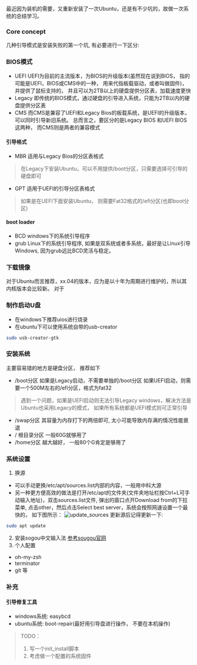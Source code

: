 最近因为装机的需要，又重新安装了一次Ubuntu，还是有不少坑的，故做一次系统的总结学习。
### Core concept
几种引导模式是安装失败的第一个坑, 有必要进行一下区分:
### BIOS模式
- UEFI
UEFI为目前的主流版本，为BIOS的升级版本(虽然现在说到BIOS， 指的可能是UEFI，BIOS或CMS中的一种， 用来代指板载驱动，或者叫做固件)，并提供了鼠标支持的， 并且可以为2TB以上的硬盘提供分区表，加载速度更快
- Legacy
即传统的BIOS模式，通过硬盘的引导进入系统，只能为2TB以内的硬盘提供分区表
- CMS
而CMS是兼容了UEFI和Legacy Bios的板载系统，是UEFI的升级版本， 可以同时引导新旧系统。
总而言之，要区分的是Legacy BIOS 和UEFI BIOS这两种， 而CMS则是两者的兼容模式
#### 引导格式
- MBR
适用与Legacy Bios的分区表格式
> 在Legacy下安装Ubuntu，可以不用提供/boot分区，只需要选择可引导的硬盘即可
- GPT
适用于UEFI的引导分区表格式
> 如果是在UEFI下面安装Ubuntu， 则需要Fat32格式的/efi分区(也即boot分区)
#### boot loader
- BCD
windows下的系统引导程序
- grub
Linux下的系统引导程序, 如果是双系统或者多系统，最好是让Linux引导Windows, 因为grub远比BCD灵活与稳定。
### 下载镜像
对于Ubuntu而言推荐，xx.04的版本，应为是以十年为周期进行维护的，所以其内核版本会比较新。
对于
### 制作启动U盘
- 在windows下推荐uios进行烧录
- 在ubuntu下可以使用系统自带的usb-creator
```bash
sudo usb-creator-gtk
```
### 安装系统
主要容易错的地方是硬盘分区， 推荐如下
- /boot分区
如果是Legacy启动，不需要单独的/boot分区
如果UEFI启动，则需要一个500M左右的/efi分区，格式为fat32
> 遇到一个问题，如果是UEFI启动则无法引导Legacy windows，解决方法是Ubuntu也采用Legacy的模式， 如果所有系统都是UEFI模式则可正常引导
- /swap分区
其容量为内存打下的两倍即可, 太小可能导致内存满的情况性能衰退
- / 根目录分区
一般60G就够用了
- /home分区
越大越好， 一般80个G肯定是够用了
### 系统设置
1. 换源
- 可以手动更换/etc/apt/sources.list内部的内容，一般用中科大源
- 另一种更方便高效的做法是打开/etc/apt的文件夹(文件夹地址栏按Ctrl+L可手动输入地址)，双击sources.list文件, 弹出的窗口点开Download from的下拉菜单, 点击other，然后点击Select best server，系统会按照网速设置一个最快的， 如下图所示：
![update_sources](../../Resourse/update_sources.png)
更新源后记得更新一下:
```bash
sudo apt update
```
2. 安装sogou中文输入法
[参考sougou官网](https://shurufa.sogou.com/linux/guide)
3. 个人配置
- oh-my-zsh
- terminator
- git
等
### 补充
#### 引导修复工具
- windows系统: easybcd
- ubuntu系统: boot-repair(最好用引导盘进行操作， 不要在本机操作)
> TODO：
> 1. 写一个init_install脚本
> 2. 考虑做一个配置的系统固件